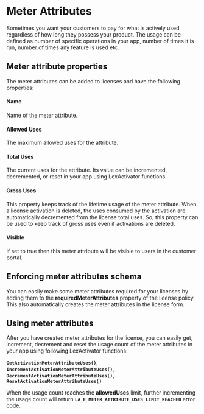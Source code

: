 # Meter Attributes

Sometimes you want your customers to pay for what is actively used regardless of how long they possess your product. The usage can be defined as number of specific operations in your app, number of times it is run, number of times any feature is used etc.

## Meter attribute properties

The meter attributes can be added to licenses and have the following properties:

#### Name

Name of the meter attribute.

#### Allowed Uses

The maximum allowed uses for the attribute.

#### Total Uses

The current uses for the attribute. Its value can be incremented, decremented, or reset in your app using LexActivator functions.

#### Gross Uses

This property keeps track of the lifetime usage of the meter attribute. When a license activation is deleted, the uses consumed by the activation are automatically decremented from the license total uses. So, this property can be used to keep track of gross uses even if activations are deleted.

#### Visible

If set to true then this meter attribute will be visible to users in the customer portal.

## Enforcing meter attributes schema

You can easily make some meter attributes required for your licenses by adding them to the **requiredMeterAttributes** property of the license policy. This also automatically creates the meter attributes in the license form.

## Using meter attributes

After you have created meter attributes for the license, you can easily get, increment, decrement and reset the usage count of the meter attributes in your app using following LexActivator functions:

**`GetActivationMeterAttributeUses()`**, **`IncrementActivationMeterAttributeUses()`**, **`DecrementActivationMeterAttributeUses()`**, **`ResetActivationMeterAttributeUses()`**

When the usage count reaches the **allowedUses** limit, further incrementing the usage count will return **`LA_E_METER_ATTRIBUTE_USES_LIMIT_REACHED`** error code.

